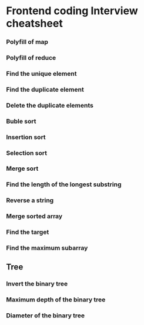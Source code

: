 # Frontend coding Interview cheatsheet

### Polyfill of map
### Polyfill of reduce
### Find the unique element
### Find the duplicate element
### Delete the duplicate elements
### Buble sort
### Insertion sort
### Selection sort
### Merge sort
### Find the length of the longest substring
### Reverse a string
### Merge sorted array
### Find the target
### Find the maximum subarray

## Tree

### Invert the binary tree
### Maximum depth of the binary tree
### Diameter of the binary tree
